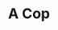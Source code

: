 ---
title: "A Cop"
year: 1972
rating: 3
stars: "★★★"
rewatched: false
permalink: "a-cop-1972"
watched_on: 2024-07-21
---